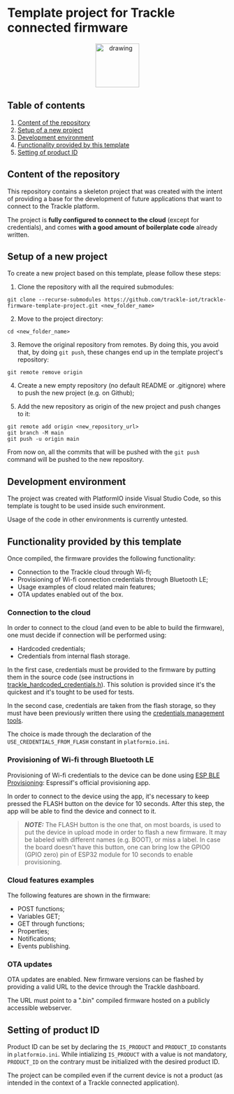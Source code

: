 # Template project for Trackle connected firmware

<p align="center"><img src="https://www.trackle.io/wp-content/uploads/2022/06/iot-platform-trackle.png" alt="drawing" width="100"/></p>

## Table of contents

1. [Content of the repository](#content-of-the-repository)
2. [Setup of a new project](#setup-of-a-new-project)
3. [Development environment](#development-environment)
4. [Functionality provided by this template](#functionality-provided-by-this-template)
5. [Setting of product ID](#setting-of-product-id)


## Content of the repository

This repository contains a skeleton project that was created with the intent of providing a base for the development of future applications that want to connect to the Trackle platform.

The project is **fully configured to connect to the cloud** (except for credentials), and comes **with a good amount of boilerplate code** already written.

## Setup of a new project

To create a new project based on this template, please follow these steps:

1. Clone the repository with all the required submodules:

```
git clone --recurse-submodules https://github.com/trackle-iot/trackle-firmware-template-project.git <new_folder_name>
```

2. Move to the project directory:

```
cd <new_folder_name>
```

3. Remove the original repository from remotes. By doing this, you avoid that, by doing `git push`, these changes end up in the template project's repository:

```
git remote remove origin
```

4. Create a new empty repository (no default README or .gitignore) where to push the new project (e.g. on Github);

5. Add the new repository as origin of the new project and push changes to it:

```
git remote add origin <new_repository_url>
git branch -M main
git push -u origin main
```

From now on, all the commits that will be pushed with the `git push` command will be pushed to the new repository.

## Development environment

The project was created with PlatformIO inside Visual Studio Code, so this template is tought to be used inside such environment.

Usage of the code in other environments is currently untested.

## Functionality provided by this template

Once compiled, the firmware provides the following functionality:
  * Connection to the Trackle cloud through Wi-fi;
  * Provisioning of Wi-fi connection credentials through Bluetooth LE;
  * Usage examples of cloud related main features;
  * OTA updates enabled out of the box.

### Connection to the cloud

In order to connect to the cloud (and even to be able to build the firmware), one must decide if connection will be performed using:
  * Hardcoded credentials;
  * Credentials from internal flash storage.

In the first case, credentials must be provided to the firmware by putting them in the source code (see instructions in [trackle_hardcoded_credentials.h](include/trackle_hardcoded_credentials.h)). This solution is provided since it's the quickest and it's tought to be used for tests.

In the second case, credentials are taken from the flash storage, so they must have been previously written there using the [credentials management tools](https://github.com/trackle-iot/trackle-device-id-generator.git).

The choice is made through the declaration of the `USE_CREDENTIALS_FROM_FLASH` constant in `platformio.ini`.

### Provisioning of Wi-fi through Bluetooth LE

Provisioning of Wi-fi credentials to the device can be done using [ESP BLE Provisioning](https://play.google.com/store/apps/details?id=com.espressif.provble): Espressif's official provisioning app.

In order to connect to the device using the app, it's necessary to keep pressed the FLASH button on the device for 10 seconds. After this step, the app will be able to find the device and connect to it.

> **_NOTE:_**  The FLASH button is the one that, on most boards, is used to put the device in upload mode in order to flash a new firmware. It may be labeled with different names (e.g. BOOT), or miss a label. In case the board doesn't have this button, one can bring low the GPIO0 (GPIO zero) pin of ESP32 module for 10 seconds to enable provisioning.

### Cloud features examples

The following features are shown in the firmware:
  * POST functions;
  * Variables GET;
  * GET through functions;
  * Properties;
  * Notifications;
  * Events publishing.

### OTA updates

OTA updates are enabled. New firmware versions can be flashed by providing a valid URL to the device through the Trackle dashboard.

The URL must point to a ".bin" compiled firmware hosted on a publicly accessible webserver.

## Setting of product ID

Product ID can be set by declaring the `IS_PRODUCT` and `PRODUCT_ID` constants in `platformio.ini`. While intializing `IS_PRODUCT` with a value is not mandatory, `PRODUCT_ID` on the contrary must be initialized with the desired product ID.

The project can be compiled even if the current device is not a product (as intended in the context of a Trackle connected application).